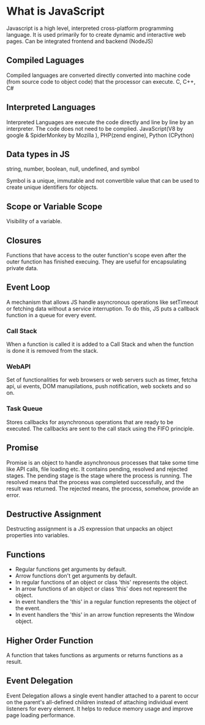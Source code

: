 # What is JavaScript 

Javascript is a high level, interpreted cross-platform programming language. It is used primarily for to create dynamic and interactive web pages. Can be integrated frontend and backend (NodeJS)

## Compiled Laguages

Compiled languages are converted directly converted into machine code (from source code to object code) that the processor can execute. C, C++, C#

## Interpreted Languages

Interpreted Languages are execute the code directly and line by line by an interpreter. The code does not need to be complied. JavaScript(V8 by google & SpiderMonkey by Mozilla ), PHP(zend engine), Python (CPython)

## Data types in JS

string, number, boolean, null, undefined, and symbol

Symbol is a unique, immutable and not convertible value that can be used to create unique identifiers for objects.

## Scope or Variable Scope

Visibility of a variable.

## Closures

Functions that have access to the outer function's scope even after the outer function has finished execuing. They are useful for encapsulating private data.


## Event Loop

A mechanism that allows JS handle asyncronous operations like setTimeout or fetching data without a service interruption. To do this, JS puts a callback function in a queue for every event.

### Call Stack

When a function is called it is added to a Call Stack and when the function is done it is removed from the stack.

### WebAPI

Set of functionalities for web browsers or web servers such as timer, fetcha api, ui events, DOM manupilations, push notification, web sockets and so on.

### Task Queue 

Stores callbacks for asynchronous operations that are ready to be executed. The callbacks are sent to the call stack using the FIFO principle.

## Promise
Promise is an object to handle asynchronous processes that take some time like API calls, file loading etc. It contains pending, resolved and rejected stages. The pending stage is the stage where the process is running. The resolved means that the process was completed successfully, and the result was returned. The rejected means, the process, somehow, provide an error.  

## Destructive Assignment
Destructing assignment is a JS expression that unpacks an object properties into variables.

## Functions

* Regular functions get arguments by default.
* Arrow functions don't get arguments by default.
* In regular functions of an object or class 'this' represents the object.
* In arrow functions of an object or class 'this' does not represent the object.
* In event handlers the 'this' in a regular function represents the object of the event.  
* In event handlers the 'this' in an arrow function represents the Window object.

## Higher Order Function
A function that takes functions as arguments or returns functions as a result.

## Event Delegation
Event Delegation allows a single event handler attached to a parent to occur on the parent's all-defined children instead of attaching individual event listeners for every element. It helps to reduce memory usage and improve page loading performance.
